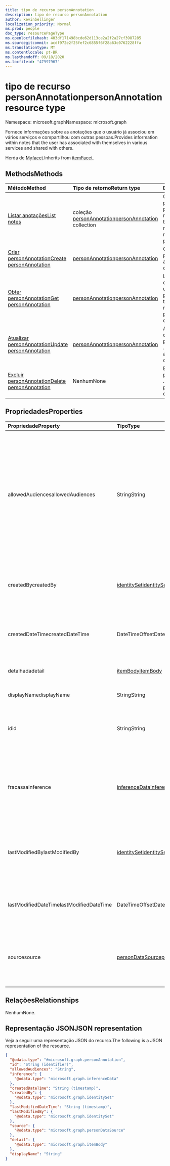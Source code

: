 ```yaml
---
title: tipo de recurso personAnnotation
description: tipo de recurso personAnnotation
author: kevinbellinger
localization_priority: Normal
ms.prod: people
doc_type: resourcePageType
ms.openlocfilehash: 403df171498bcde62d113ce2a2f2a27cf3987285
ms.sourcegitcommit: acdf972e2f25fef2c6855f6f28a63c0762228ffa
ms.translationtype: MT
ms.contentlocale: pt-BR
ms.lasthandoff: 09/18/2020
ms.locfileid: "47997967"
---
```

# <a name="personannotation-resource-type"></a><span data-ttu-id="d45d3-103">tipo de recurso personAnnotation</span><span class="sxs-lookup"><span data-stu-id="d45d3-103">personAnnotation resource type</span></span>

<span data-ttu-id="d45d3-104">Namespace: microsoft.graph</span><span class="sxs-lookup"><span data-stu-id="d45d3-104">Namespace: microsoft.graph</span></span>

<span data-ttu-id="d45d3-105">Fornece informações sobre as anotações que o usuário já associou em vários serviços e compartilhou com outras pessoas.</span><span class="sxs-lookup"><span data-stu-id="d45d3-105">Provides information within notes that the user has associated with themselves in various services and shared with others.</span></span>

<span data-ttu-id="d45d3-106">Herda de [Myfacet](../resources/itemfacet.md).</span><span class="sxs-lookup"><span data-stu-id="d45d3-106">Inherits from [itemFacet](../resources/itemfacet.md).</span></span>

## <a name="methods"></a><span data-ttu-id="d45d3-107">Methods</span><span class="sxs-lookup"><span data-stu-id="d45d3-107">Methods</span></span>
|<span data-ttu-id="d45d3-108">Método</span><span class="sxs-lookup"><span data-stu-id="d45d3-108">Method</span></span>|<span data-ttu-id="d45d3-109">Tipo de retorno</span><span class="sxs-lookup"><span data-stu-id="d45d3-109">Return type</span></span>|<span data-ttu-id="d45d3-110">Descrição</span><span class="sxs-lookup"><span data-stu-id="d45d3-110">Description</span></span>|
|:---|:---|:---|
|[<span data-ttu-id="d45d3-111">Listar anotações</span><span class="sxs-lookup"><span data-stu-id="d45d3-111">List notes</span></span>](../api/profile-list-notes.md)|<span data-ttu-id="d45d3-112">coleção [personAnnotation](../resources/personannotation.md)</span><span class="sxs-lookup"><span data-stu-id="d45d3-112">[personAnnotation](../resources/personannotation.md) collection</span></span>|<span data-ttu-id="d45d3-113">Obtenha os recursos personAnnotation da propriedade de navegação Notes.</span><span class="sxs-lookup"><span data-stu-id="d45d3-113">Get the personAnnotation resources from the notes navigation property.</span></span>|
|[<span data-ttu-id="d45d3-114">Criar personAnnotation</span><span class="sxs-lookup"><span data-stu-id="d45d3-114">Create personAnnotation</span></span>](../api/profile-post-notes.md)|[<span data-ttu-id="d45d3-115">personAnnotation</span><span class="sxs-lookup"><span data-stu-id="d45d3-115">personAnnotation</span></span>](../resources/personannotation.md)|<span data-ttu-id="d45d3-116">Criar um novo objeto personAnnotation.</span><span class="sxs-lookup"><span data-stu-id="d45d3-116">Create a new personAnnotation object.</span></span>|
|[<span data-ttu-id="d45d3-117">Obter personAnnotation</span><span class="sxs-lookup"><span data-stu-id="d45d3-117">Get personAnnotation</span></span>](../api/personannotation-get.md)|[<span data-ttu-id="d45d3-118">personAnnotation</span><span class="sxs-lookup"><span data-stu-id="d45d3-118">personAnnotation</span></span>](../resources/personannotation.md)|<span data-ttu-id="d45d3-119">Leia as propriedades e os relacionamentos de um objeto [personAnnotation](../resources/personannotation.md) .</span><span class="sxs-lookup"><span data-stu-id="d45d3-119">Read the properties and relationships of a [personAnnotation](../resources/personannotation.md) object.</span></span>|
|[<span data-ttu-id="d45d3-120">Atualizar personAnnotation</span><span class="sxs-lookup"><span data-stu-id="d45d3-120">Update personAnnotation</span></span>](../api/personannotation-update.md)|[<span data-ttu-id="d45d3-121">personAnnotation</span><span class="sxs-lookup"><span data-stu-id="d45d3-121">personAnnotation</span></span>](../resources/personannotation.md)|<span data-ttu-id="d45d3-122">Atualiza as propriedades de um objeto [personAnnotation](../resources/personannotation.md) .</span><span class="sxs-lookup"><span data-stu-id="d45d3-122">Update the properties of a [personAnnotation](../resources/personannotation.md) object.</span></span>|
|[<span data-ttu-id="d45d3-123">Excluir personAnnotation</span><span class="sxs-lookup"><span data-stu-id="d45d3-123">Delete personAnnotation</span></span>](../api/personannotation-delete.md)|<span data-ttu-id="d45d3-124">Nenhum</span><span class="sxs-lookup"><span data-stu-id="d45d3-124">None</span></span>|<span data-ttu-id="d45d3-125">Exclui um objeto [personAnnotation](../resources/personannotation.md) .</span><span class="sxs-lookup"><span data-stu-id="d45d3-125">Deletes a [personAnnotation](../resources/personannotation.md) object.</span></span>|

## <a name="properties"></a><span data-ttu-id="d45d3-126">Propriedades</span><span class="sxs-lookup"><span data-stu-id="d45d3-126">Properties</span></span>
|<span data-ttu-id="d45d3-127">Propriedade</span><span class="sxs-lookup"><span data-stu-id="d45d3-127">Property</span></span>|<span data-ttu-id="d45d3-128">Tipo</span><span class="sxs-lookup"><span data-stu-id="d45d3-128">Type</span></span>|<span data-ttu-id="d45d3-129">Descrição</span><span class="sxs-lookup"><span data-stu-id="d45d3-129">Description</span></span>|
|:---|:---|:---|
|<span data-ttu-id="d45d3-130">allowedAudiences</span><span class="sxs-lookup"><span data-stu-id="d45d3-130">allowedAudiences</span></span>|<span data-ttu-id="d45d3-131">String</span><span class="sxs-lookup"><span data-stu-id="d45d3-131">String</span></span>|<span data-ttu-id="d45d3-132">As audiências que podem ver os valores contidos na entidade.</span><span class="sxs-lookup"><span data-stu-id="d45d3-132">The audiences that are able to see the values contained within the entity.</span></span> <span data-ttu-id="d45d3-133">Herdado de [MyFace](../resources/itemfacet.md).</span><span class="sxs-lookup"><span data-stu-id="d45d3-133">Inherited from [itemFacet](../resources/itemfacet.md).</span></span> <span data-ttu-id="d45d3-134">Os valores possíveis são: `me`, `family`, `contacts`, `groupMembers`, `organization`, `federatedOrganizations`, `everyone`, `unknownFutureValue`.</span><span class="sxs-lookup"><span data-stu-id="d45d3-134">Possible values are: `me`, `family`, `contacts`, `groupMembers`, `organization`, `federatedOrganizations`, `everyone`, `unknownFutureValue`.</span></span>|
|<span data-ttu-id="d45d3-135">createdBy</span><span class="sxs-lookup"><span data-stu-id="d45d3-135">createdBy</span></span>|[<span data-ttu-id="d45d3-136">identitySet</span><span class="sxs-lookup"><span data-stu-id="d45d3-136">identitySet</span></span>](../resources/identityset.md)|<span data-ttu-id="d45d3-137">Fornece o identificador do usuário e/ou aplicativo que criou a entidade.</span><span class="sxs-lookup"><span data-stu-id="d45d3-137">Provides the identifier of the user and/or application that created the entity.</span></span> <span data-ttu-id="d45d3-138">Herdado de [MyFace](../resources/itemfacet.md).</span><span class="sxs-lookup"><span data-stu-id="d45d3-138">Inherited from [itemFacet](../resources/itemfacet.md).</span></span>|
|<span data-ttu-id="d45d3-139">createdDateTime</span><span class="sxs-lookup"><span data-stu-id="d45d3-139">createdDateTime</span></span>|<span data-ttu-id="d45d3-140">DateTimeOffset</span><span class="sxs-lookup"><span data-stu-id="d45d3-140">DateTimeOffset</span></span>|<span data-ttu-id="d45d3-141">Fornece o dateTimeOffset para quando a entidade foi criada.</span><span class="sxs-lookup"><span data-stu-id="d45d3-141">Provides the dateTimeOffset for when the entity was created.</span></span> <span data-ttu-id="d45d3-142">Herdado de [MyFace](../resources/itemfacet.md).</span><span class="sxs-lookup"><span data-stu-id="d45d3-142">Inherited from [itemFacet](../resources/itemfacet.md).</span></span>|
|<span data-ttu-id="d45d3-143">detalhada</span><span class="sxs-lookup"><span data-stu-id="d45d3-143">detail</span></span>|[<span data-ttu-id="d45d3-144">itemBody</span><span class="sxs-lookup"><span data-stu-id="d45d3-144">itemBody</span></span>](../resources/itembody.md)|<span data-ttu-id="d45d3-145">Contém os detalhes da anotação propriamente dita.</span><span class="sxs-lookup"><span data-stu-id="d45d3-145">Contains the detail of the note itself.</span></span>|
|<span data-ttu-id="d45d3-146">displayName</span><span class="sxs-lookup"><span data-stu-id="d45d3-146">displayName</span></span>|<span data-ttu-id="d45d3-147">String</span><span class="sxs-lookup"><span data-stu-id="d45d3-147">String</span></span>|<span data-ttu-id="d45d3-148">Contém um nome amigável para a anotação.</span><span class="sxs-lookup"><span data-stu-id="d45d3-148">Contains a friendly name for the note.</span></span>|
|<span data-ttu-id="d45d3-149">id</span><span class="sxs-lookup"><span data-stu-id="d45d3-149">id</span></span>|<span data-ttu-id="d45d3-150">String</span><span class="sxs-lookup"><span data-stu-id="d45d3-150">String</span></span>|<span data-ttu-id="d45d3-151">Identificador usado para o endereçamento individual da entidade.</span><span class="sxs-lookup"><span data-stu-id="d45d3-151">Identifier used for individually addressing the entity.</span></span> <span data-ttu-id="d45d3-152">Herdado da [entidade](../resources/entity.md)</span><span class="sxs-lookup"><span data-stu-id="d45d3-152">Inherited from [entity](../resources/entity.md)</span></span>|
|<span data-ttu-id="d45d3-153">fracassa</span><span class="sxs-lookup"><span data-stu-id="d45d3-153">inference</span></span>|[<span data-ttu-id="d45d3-154">inferenceData</span><span class="sxs-lookup"><span data-stu-id="d45d3-154">inferenceData</span></span>](../resources/inferencedata.md)|<span data-ttu-id="d45d3-155">Contém detalhes de inferência se a entidade for inferida pelo aplicativo de criação ou modificação.</span><span class="sxs-lookup"><span data-stu-id="d45d3-155">Contains inference detail if the entity is inferred by the creating or modifying application.</span></span> <span data-ttu-id="d45d3-156">Herdado de [MyFace](../resources/itemfacet.md).</span><span class="sxs-lookup"><span data-stu-id="d45d3-156">Inherited from [itemFacet](../resources/itemfacet.md).</span></span>|
|<span data-ttu-id="d45d3-157">lastModifiedBy</span><span class="sxs-lookup"><span data-stu-id="d45d3-157">lastModifiedBy</span></span>|[<span data-ttu-id="d45d3-158">identitySet</span><span class="sxs-lookup"><span data-stu-id="d45d3-158">identitySet</span></span>](../resources/identityset.md)|<span data-ttu-id="d45d3-159">Fornece o identificador do usuário e/ou aplicativo que modificou a entidade pela última vez.</span><span class="sxs-lookup"><span data-stu-id="d45d3-159">Provides the identifier of the user and/or application that last modified the entity.</span></span> <span data-ttu-id="d45d3-160">Herdado de [MyFace](../resources/itemfacet.md).</span><span class="sxs-lookup"><span data-stu-id="d45d3-160">Inherited from [itemFacet](../resources/itemfacet.md).</span></span>|
|<span data-ttu-id="d45d3-161">lastModifiedDateTime</span><span class="sxs-lookup"><span data-stu-id="d45d3-161">lastModifiedDateTime</span></span>|<span data-ttu-id="d45d3-162">DateTimeOffset</span><span class="sxs-lookup"><span data-stu-id="d45d3-162">DateTimeOffset</span></span>|<span data-ttu-id="d45d3-163">Fornece o dateTimeOffset para quando a entidade foi criada.</span><span class="sxs-lookup"><span data-stu-id="d45d3-163">Provides the dateTimeOffset for when the entity was created.</span></span> <span data-ttu-id="d45d3-164">Herdado de [MyFace](../resources/itemfacet.md).</span><span class="sxs-lookup"><span data-stu-id="d45d3-164">Inherited from [itemFacet](../resources/itemfacet.md).</span></span>|
|<span data-ttu-id="d45d3-165">source</span><span class="sxs-lookup"><span data-stu-id="d45d3-165">source</span></span>|[<span data-ttu-id="d45d3-166">personDataSource</span><span class="sxs-lookup"><span data-stu-id="d45d3-166">personDataSource</span></span>](../resources/persondatasource.md)|<span data-ttu-id="d45d3-167">Onde os valores são originados se forem sincronizados a partir de outro serviço.</span><span class="sxs-lookup"><span data-stu-id="d45d3-167">Where the values originated if synced from another service.</span></span> <span data-ttu-id="d45d3-168">Herdado de [MyFace](../resources/itemfacet.md).</span><span class="sxs-lookup"><span data-stu-id="d45d3-168">Inherited from [itemFacet](../resources/itemfacet.md).</span></span>|

## <a name="relationships"></a><span data-ttu-id="d45d3-169">Relações</span><span class="sxs-lookup"><span data-stu-id="d45d3-169">Relationships</span></span>
<span data-ttu-id="d45d3-170">Nenhum</span><span class="sxs-lookup"><span data-stu-id="d45d3-170">None.</span></span>

## <a name="json-representation"></a><span data-ttu-id="d45d3-171">Representação JSON</span><span class="sxs-lookup"><span data-stu-id="d45d3-171">JSON representation</span></span>
<span data-ttu-id="d45d3-172">Veja a seguir uma representação JSON do recurso.</span><span class="sxs-lookup"><span data-stu-id="d45d3-172">The following is a JSON representation of the resource.</span></span>
<!-- {
  "blockType": "resource",
  "keyProperty": "id",
  "@odata.type": "microsoft.graph.personAnnotation",
  "baseType": "microsoft.graph.itemFacet",
  "openType": false
}
-->
``` json
{
  "@odata.type": "#microsoft.graph.personAnnotation",
  "id": "String (identifier)",
  "allowedAudiences": "String",
  "inference": {
    "@odata.type": "microsoft.graph.inferenceData"
  },
  "createdDateTime": "String (timestamp)",
  "createdBy": {
    "@odata.type": "microsoft.graph.identitySet"
  },
  "lastModifiedDateTime": "String (timestamp)",
  "lastModifiedBy": {
    "@odata.type": "microsoft.graph.identitySet"
  },
  "source": {
    "@odata.type": "microsoft.graph.personDataSource"
  },
  "detail": {
    "@odata.type": "microsoft.graph.itemBody"
  },
  "displayName": "String"
}
```



